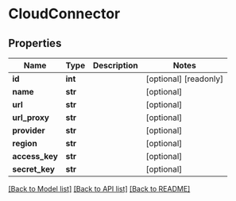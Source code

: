 # CloudConnector

## Properties
Name | Type | Description | Notes
------------ | ------------- | ------------- | -------------
**id** | **int** |  | [optional] [readonly] 
**name** | **str** |  | [optional] 
**url** | **str** |  | [optional] 
**url_proxy** | **str** |  | [optional] 
**provider** | **str** |  | [optional] 
**region** | **str** |  | [optional] 
**access_key** | **str** |  | [optional] 
**secret_key** | **str** |  | [optional] 

[[Back to Model list]](../README.md#documentation-for-models) [[Back to API list]](../README.md#documentation-for-api-endpoints) [[Back to README]](../README.md)


